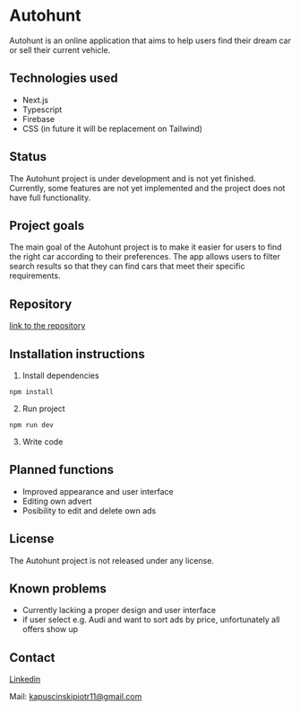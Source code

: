 # Autohunt

Autohunt is an online application that aims to help users find their dream car or sell their current vehicle.

## Technologies used

- Next.js
- Typescript
- Firebase
- CSS (in future it will be replacement on Tailwind)

## Status

The Autohunt project is under development and is not yet finished. Currently, some features are not yet implemented and the project does not have full functionality.

## Project goals

The main goal of the Autohunt project is to make it easier for users to find the right car according to their preferences. The app allows users to filter search results so that they can find cars that meet their specific requirements.

## Repository

[link to the repository](https://github.com/Pi0t3r/AutoHunt)

## Installation instructions

1. Install dependencies

```
npm install
```

2. Run project

```
npm run dev
```

3. Write code

## Planned functions

- Improved appearance and user interface
- Editing own advert
- Posibility to edit and delete own ads

## License

The Autohunt project is not released under any license.

## Known problems

- Currently lacking a proper design and user interface
- if user select e.g. Audi and want to sort ads by price, unfortunately all offers show up

## Contact

[Linkedin](https://www.linkedin.com/in/piotrkapuscinski/)

Mail: kapuscinskipiotr11@gmail.com
